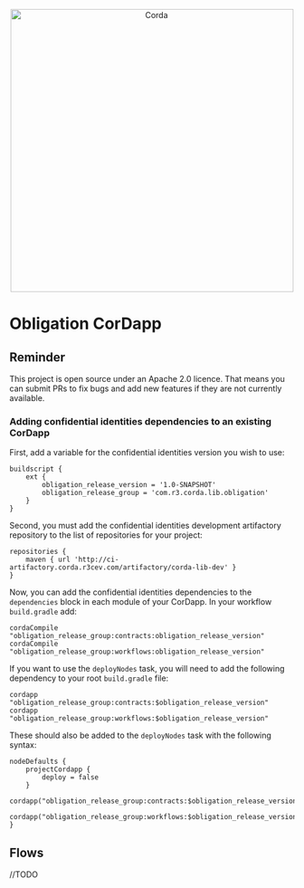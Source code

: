 <p align="center">
    <img src="https://www.corda.net/wp-content/uploads/2016/11/fg005_corda_b.png" alt="Corda" width="500">
</p>

# Obligation CorDapp

## Reminder

This project is open source under an Apache 2.0 licence. That means you
can submit PRs to fix bugs and add new features if they are not currently
available.

### Adding confidential identities dependencies to an existing CorDapp

First, add a variable for the confidential identities version you wish to use:

    buildscript {
        ext {
            obligation_release_version = '1.0-SNAPSHOT'
            obligation_release_group = 'com.r3.corda.lib.obligation'
        }
    }

Second, you must add the confidential identities development artifactory repository to the
list of repositories for your project:

    repositories {
        maven { url 'http://ci-artifactory.corda.r3cev.com/artifactory/corda-lib-dev' }
    }

Now, you can add the confidential identities dependencies to the `dependencies` block
in each module of your CorDapp. In your workflow `build.gradle` add:

    cordaCompile "obligation_release_group:contracts:obligation_release_version"
    cordaCompile "obligation_release_group:workflows:obligation_release_version"

If you want to use the `deployNodes` task, you will need to add the
following dependency to your root `build.gradle` file:

    cordapp "obligation_release_group:contracts:$obligation_release_version"
    cordapp "obligation_release_group:workflows:$obligation_release_version"

These should also be added to the `deployNodes` task with the following syntax:

    nodeDefaults {
        projectCordapp {
            deploy = false
        }
        cordapp("obligation_release_group:contracts:$obligation_release_version")
        cordapp("obligation_release_group:workflows:$obligation_release_version")
    }

## Flows 
//TODO
